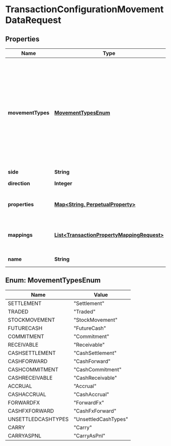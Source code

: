 

# TransactionConfigurationMovementDataRequest


## Properties

Name | Type | Description | Notes
------------ | ------------- | ------------- | -------------
**movementTypes** | [**MovementTypesEnum**](#MovementTypesEnum) | . The available values are: Settlement, Traded, StockMovement, FutureCash, Commitment, Receivable, CashSettlement, CashForward, CashCommitment, CashReceivable, Accrual, CashAccrual, ForwardFx, CashFxForward, UnsettledCashTypes, Carry, CarryAsPnl | 
**side** | **String** | The movement side | 
**direction** | **Integer** | The movement direction | 
**properties** | [**Map&lt;String, PerpetualProperty&gt;**](PerpetualProperty.md) | The properties associated with the underlying Movement. |  [optional]
**mappings** | [**List&lt;TransactionPropertyMappingRequest&gt;**](TransactionPropertyMappingRequest.md) | This allows you to map a transaction property to a property on the underlying holding. |  [optional]
**name** | **String** | The movement name (optional) |  [optional]



## Enum: MovementTypesEnum

Name | Value
---- | -----
SETTLEMENT | &quot;Settlement&quot;
TRADED | &quot;Traded&quot;
STOCKMOVEMENT | &quot;StockMovement&quot;
FUTURECASH | &quot;FutureCash&quot;
COMMITMENT | &quot;Commitment&quot;
RECEIVABLE | &quot;Receivable&quot;
CASHSETTLEMENT | &quot;CashSettlement&quot;
CASHFORWARD | &quot;CashForward&quot;
CASHCOMMITMENT | &quot;CashCommitment&quot;
CASHRECEIVABLE | &quot;CashReceivable&quot;
ACCRUAL | &quot;Accrual&quot;
CASHACCRUAL | &quot;CashAccrual&quot;
FORWARDFX | &quot;ForwardFx&quot;
CASHFXFORWARD | &quot;CashFxForward&quot;
UNSETTLEDCASHTYPES | &quot;UnsettledCashTypes&quot;
CARRY | &quot;Carry&quot;
CARRYASPNL | &quot;CarryAsPnl&quot;



